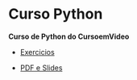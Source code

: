 # Curso Python
**Curso de Python do CursoemVideo**

- [Exercicios](https://github.com/ricardopssouza1/PythonDoInicio/tree/master/mundo-01/exerc%C3%ADcios)

- [PDF e Slides](https://github.com/ricardopssouza1/PythonDoInicio/tree/master/mundo-01/slides-PDF)
